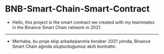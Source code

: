 # BNB-Smart-Chain-Smart-Contract
* Hello, this project is the smart contract we created with my teammates in the Binance Smart Chain network in 2021.
--------------------------------------------------------------------------------------------------------------------------

* Merhaba, bu proje ekip arkadaşlarımla beraber 2021 yılında, Binance Smart Chain ağında oluşturduğumuz akıllı kontrattır.
